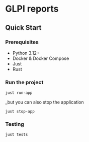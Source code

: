 # GLPI reports

## Quick Start

### Prerequisites
- Python 3.12+
- Docker & Docker Compose
- Just
- Rust


### Run the project

```shell
just run-app
```
_but you can also stop the application

```shell
just stop-app
```

### Testing

```shell
just tests
```
